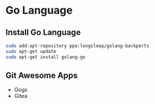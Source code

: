# Go Language

## Install Go Language

```bash
sudo add-apt-repository ppa:longsleep/golang-backports
sudo apt-get update
sudo apt-get install golang-go
```

## Git Awesome Apps

- Gogs
- Gitea
